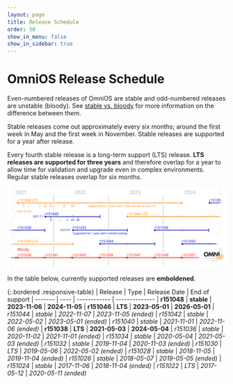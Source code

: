 ```yaml
---
layout: page
title: Release Schedule
order: 50
show_in_menu: false
show_in_sidebar: true
---
```


# OmniOS Release Schedule

Even-numbered releases of OmniOS are stable and odd-numbered releases are
unstable (bloody). See [stable vs. bloody](/about/stablevsbloody.html) for
more information on the difference between them.

Stable releases come out approximately every six months; around the first week
in May and the first week in November. Stable releases are supported
for a year after release.

Every fourth stable release is a long-term support (LTS) release. **LTS
releases are supported for three years** and therefore overlap for a year to
allow time for validation and upgrade even in complex environments. Regular
stable releases overlap for six months.

<img class="responsive-img" src="/release-plan-r38@2x.png" alt="OmniOS Release Plan" />

In the table below, currently supported releases are **emboldened**.

{:.bordered .responsive-table}
| Release	| Type		| Release Date		| End of support
| -------	| ----		| ------------		| --------------
| **r151048**	| **stable**	| **2023-11-06**	| **2024-11-05**
| **r151046**	| **LTS**	| **2023-05-01**	| **2026-05-01**
| _r151044_	| _stable_	| _2022-11-07_		| _2023-11-05 (ended)_
| _r151042_	| _stable_	| _2022-05-02_		| _2023-05-01 (ended)_
| _r151040_	| _stable_	| _2021-11-01_		| _2022-11-06 (ended)_
| **r151038**	| **LTS**	| **2021-05-03**	| **2024-05-04**
| _r151036_	| _stable_	| _2020-11-02_		| _2021-11-01 (ended)_
| _r151034_	| _stable_	| _2020-05-04_		| _2021-05-03 (ended)_
| _r151032_	| _stable_	| _2019-11-04_		| _2020-11-03 (ended)_
| _r151030_	| _LTS_		| _2019-05-06_		| _2022-05-02 (ended)_
| _r151028_	| _stable_	| _2018-11-05_		| _2019-11-04 (ended)_
| _r151026_	| _stable_	| _2018-05-07_		| _2019-05-05 (ended)_
| _r151024_	| _stable_	| _2017-11-06_		| _2018-11-04 (ended)_
| _r151022_	| _LTS_		| _2017-05-12_		| _2020-05-11 (ended)_

